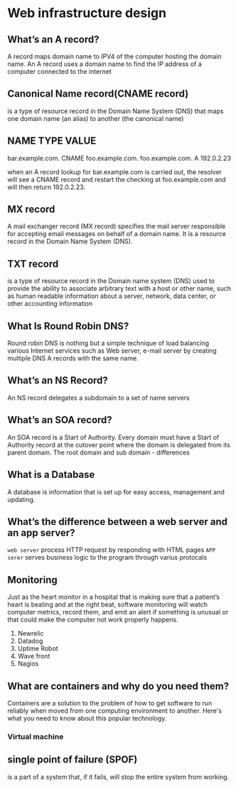 # Web infrastructure design

## What’s an A record?
A record maps domain name to IPV4 of the computer hosting the domain name.
An A record uses a domain name to find the IP address of a computer connected to the internet

## Canonical Name record(CNAME record)
is a type of resource record in the Domain Name System (DNS) that maps one domain name (an alias) to another (the canonical name)

NAME                    TYPE   VALUE
--------------------------------------------------
bar.example.com.       CNAME  foo.example.com.
foo.example.com.       A      192.0.2.23

when an A record lookup for bar.example.com is carried out, the resolver will see a CNAME record and restart the checking at foo.example.com and will then return 192.0.2.23. 

## MX record
A mail exchanger record (MX record) specifies the mail server responsible for accepting email messages on behalf of a domain name. It is a resource record in the Domain Name System (DNS).

## TXT record
is a type of resource record in the Domain name system (DNS) used to provide the ability to associate arbitrary text with a host or other name, such as human readable information about a server, network, data center, or other accounting information

## What Is Round Robin DNS?
Round robin DNS is nothing but a simple technique of load balancing various Internet services such as Web server, e-mail server by creating multiple DNS A records with the same name.

## What’s an NS Record?
An NS record delegates a subdomain to a set of name servers

## What’s an SOA record?
An SOA record is a Start of Authority. Every domain must have a Start of Authority record at the cutover point where the domain is delegated from its parent domain.
The root domain and sub domain - differences

## What is a Database
A database is information that is set up for easy access, management and updating.

## What’s the difference between a web server and an app server?
```web server``` process HTTP request by responding with HTML pages
```APP serer``` serves business logic to the program through varius protocals


## Monitoring
Just as the heart monitor in a hospital that is making sure that a patient’s heart is beating and at the right beat, software monitoring will watch computer metrics, record them, and emit an alert if something is unusual or that could make the computer not work properly happens.
1. Newrelic
2. Datadog
3. Uptime Robot
4. Wave front
5. Nagios

## What are containers and why do you need them?
Containers are a solution to the problem of how to get software to run reliably when moved from one computing environment to another. Here's what you need to know about this popular technology. 
### Virtual machine


## single point of failure (SPOF) 
is a part of a system that, if it fails, will stop the entire system from working.
